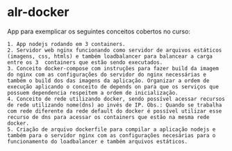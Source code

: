 # alr-docker
App para exemplicar os seguintes conceitos cobertos no curso:

    1. App nodejs rodando em 3 containers.
    2. Servidor web nginx funcionando como servidor de arquivos estáticos (imagens, css, htmls) e também loadbalancer para balancear a carga entre os 3  containers que estão sendo executados.
    3. Conceito docker-compose com instruções para fazer build da imagem do nginx com as configurações do servidor do nginx necessárias e também o build dos das imagens da aplicação. Organizar a ordem de execução aplicando o conceito de depends on para que os serviços que possuem dependencia respeitem a ordem de inicialização.
    4. Conceito de rede utilizando docker, sendo possível acessar recursos de rede utilizando nome(dns) ao invés de IP. Obs.: Quando se trabalha com rede diferente da rede default do docker é possível utilizar esse recurso de dns para acessar os containers que estão na mesma rede docker.
    5. Criação de arquivo dockerfile para compilar a aplicação nodejs e também para o servidor nginx com as configurações necesárias para o funcionamento do loadbalancer e também arquivos estáticos.

